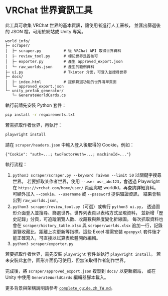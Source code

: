 # VRChat 世界資訊工具

此工具可收集 VRChat 世界的基本資訊，讓使用者進行人工審核，
並匯出篩選後的 JSON 檔，可用於網站或 Unity 專案。

```
world_info/
├─ scraper/
│  ├─ scraper.py          # 從 VRChat API 取得世界資料
│  ├─ review_tool.py      # 標記世界是否核可
│  ├─ exporter.py         # 產生 approved_export.json
│  └─ raw_worlds.json     # 產生的範例資料
├─ ui.py                  # Tkinter 介面，可登入並搜尋世界
├─ docs/
│  ├─ index.html          # 提供篩選功能的世界清單頁面
│  └─ approved_export.json
└─ unity_prefab_generator/
   └─ GenerateWorldCards.cs
```

執行前請先安裝 Python 套件：

```bash
pip install -r requirements.txt
```

若需抓取作者世界，再執行：

```bash
playwright install
```

請在 ``scraper/headers.json`` 中輸入登入後取得的 Cookie，例如：

```
{"Cookie": "auth=...; twoFactorAuth=...; machineId=..."}
```

執行流程：

1. `python3 scraper/scraper.py --keyword Taiwan --limit 50` 以關鍵字搜尋世界。
   若要抓取某作者世界，使用 `--user usr_abc123`，會透過 Playwright 在
   `https://vrchat.com/home/user/` 頁面爬取 worldId，再查詢詳細資料。
   可額外加入 `--cookie`、`--username` 或 `--password` 提供驗證資訊，
   結果會輸出到 `raw_worlds.json`。
2. `python3 scraper/review_tool.py`（可選）或執行 `python3 ui.py`，
   透過圖形介面登入並搜尋、篩選世界。世界列表頁以表格方式呈現資料，
   並新增「歷史記錄」分頁，可追蹤瀏覽人數、收藏數與熱度變化折線圖。
   每次抓取資料也會在 `scraper/history_table.xlsx` 與 `scraper/worlds.xlsx`
   追加一行，記錄瀏覽收藏比、距離上次更新等指標。這些 Excel 檔需安裝
   `openpyxl` 套件後才能正確寫入，可直接以試算表軟體開啟編輯。
3. `python3 scraper/exporter.py`

若要抓取作者世界，需先安裝 `playwright` 套件並執行 `playwright install`。
若未安裝此套件，圖形介面仍可使用，但無法取得作者創作世界。

完成後，將 `scraper/approved_export.json` 複製到 `docs/` 以更新網站，
或在 Unity 中使用 `GenerateWorldCards` 編輯器腳本載入。

更多背景與架構說明請參考
[`complete_guide.zh_TW.md`](complete_guide.zh_TW.md)。
